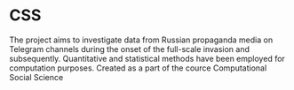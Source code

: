 # CSS

The project aims to investigate data from Russian propaganda media on Telegram channels during the onset of the full-scale invasion and subsequently. Quantitative and statistical methods have been employed for computation purposes.
Created as a part of the cource Computational Social Science
